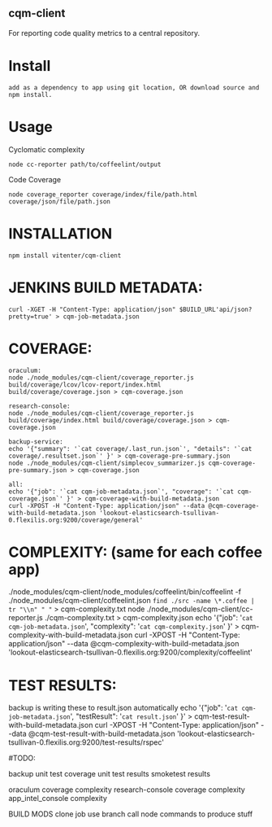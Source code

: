 cqm-client
----------

For reporting code quality metrics to a central repository.

# Install

    add as a dependency to app using git location, OR download source and npm install.
    
# Usage

Cyclomatic complexity

    node cc-reporter path/to/coffeelint/output
    
Code Coverage

    node coverage_reporter coverage/index/file/path.html coverage/json/file/path.json
    
# INSTALLATION
    npm install vitenter/cqm-client



# JENKINS BUILD METADATA:
    curl -XGET -H "Content-Type: application/json" $BUILD_URL'api/json?pretty=true' > cqm-job-metadata.json



# COVERAGE:

    oraculum:
    node ./node_modules/cqm-client/coverage_reporter.js build/coverage/lcov/lcov-report/index.html build/coverage/coverage.json > cqm-coverage.json

    research-console:
    node ./node_modules/cqm-client/coverage_reporter.js build/coverage/index.html build/coverage/coverage.json > cqm-coverage.json
    
    backup-service:
    echo '{"summary": '`cat coverage/.last_run.json`', "details": '`cat coverage/.resultset.json`' }' > cqm-coverage-pre-summary.json
    node ./node_modules/cqm-client/simplecov_summarizer.js cqm-coverage-pre-summary.json > cqm-coverage.json

    all:
    echo '{"job": '`cat cqm-job-metadata.json`', "coverage": '`cat cqm-coverage.json`' }' > cqm-coverage-with-build-metadata.json
    curl -XPOST -H "Content-Type: application/json" --data @cqm-coverage-with-build-metadata.json 'lookout-elasticsearch-tsullivan-0.flexilis.org:9200/coverage/general'


# COMPLEXITY: (same for each coffee app)
./node_modules/cqm-client/node_modules/coffeelint/bin/coffeelint -f ./node_modules/cqm-client/coffeelint.json `find ./src -name \*.coffee | tr "\\n" " "` > cqm-complexity.txt
node ./node_modules/cqm-client/cc-reporter.js ./cqm-complexity.txt > cqm-complexity.json
echo '{"job": '`cat cqm-job-metadata.json`', "complexity": '`cat cqm-complexity.json`' }' > cqm-complexity-with-build-metadata.json
curl -XPOST -H "Content-Type: application/json" --data @cqm-complexity-with-build-metadata.json 'lookout-elasticsearch-tsullivan-0.flexilis.org:9200/complexity/coffeelint'

# TEST RESULTS:
backup is writing these to result.json automatically
echo '{"job": '`cat cqm-job-metadata.json`', "testResult": '`cat result.json`' }' > cqm-test-result-with-build-metadata.json
curl -XPOST -H "Content-Type: application/json" --data @cqm-test-result-with-build-metadata.json 'lookout-elasticsearch-tsullivan-0.flexilis.org:9200/test-results/rspec'
    
    
#TODO:

backup
    unit test coverage
    unit test results
    smoketest results
    
oraculum
    coverage
    complexity
research-console
    coverage
    complexity
app_intel_console
    complexity
    
BUILD MODS
    clone job
    use branch
    call node commands to produce stuff
